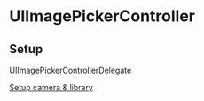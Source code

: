 # UIImagePickerController


## Setup
UIImagePickerControllerDelegate


[Setup camera & library](https://makeapppie.com/2016/06/28/how-to-use-uiimagepickercontroller-for-a-camera-and-photo-library-in-swift-3-0/)
